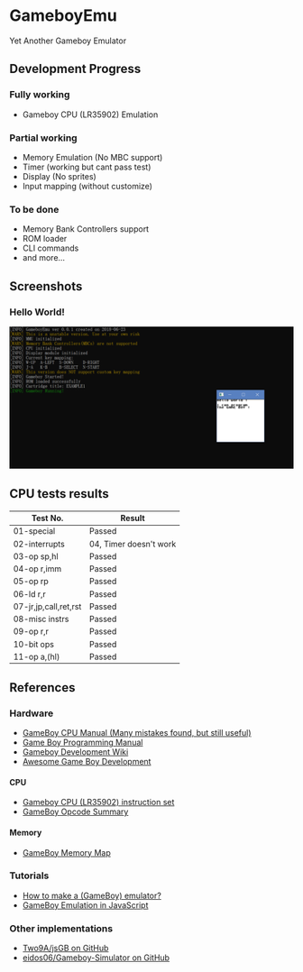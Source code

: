 # GameboyEmu

Yet Another Gameboy Emulator

<!-- Object Oriented Programming Course Project, SSE, Tongji University, 2018. -->

## Development Progress

### Fully working

* Gameboy CPU (LR35902) Emulation

### Partial working

* Memory Emulation (No MBC support)
* Timer (working but cant pass test)
* Display (No sprites)
* Input mapping (without customize)

### To be done

* Memory Bank Controllers support
* ROM loader
* CLI commands
* and more...

## Screenshots

### Hello World!

![Hello World Screenshot](/screenshots/helloworld.png)

## CPU tests results

| Test No.              | Result                 |
| --------------------- | ---------------------- |
| 01-special            | Passed                 |
| 02-interrupts         | 04, Timer doesn't work |
| 03-op sp,hl           | Passed                 |
| 04-op r,imm           | Passed                 |
| 05-op rp              | Passed                 |
| 06-ld r,r             | Passed                 |
| 07-jr,jp,call,ret,rst | Passed                 |
| 08-misc instrs        | Passed                 |
| 09-op r,r             | Passed                 |
| 10-bit ops            | Passed                 |
| 11-op a,(hl)          | Passed                 |

## References

### Hardware

* [GameBoy CPU Manual (Many mistakes found, but still useful)](http://marc.rawer.de/Gameboy/Docs/GBCPUman.pdf)
* [Game Boy Programming Manual](https://archive.org/download/GameBoyProgManVer1.1/GameBoyProgManVer1.1.pdf)
* [Gameboy Development Wiki](http://gbdev.gg8.se/wiki/articles/Main_Page)
* [Awesome Game Boy Development](https://github.com/avivace/awesome-gbdev)

#### CPU

* [Gameboy CPU (LR35902) instruction set](http://pastraiser.com/cpu/gameboy/gameboy_opcodes.html)
* [GameBoy Opcode Summary](http://www.devrs.com/gb/files/opcodes.html)

#### Memory

* [GameBoy Memory Map](http://gameboy.mongenel.com/dmg/asmmemmap.html)

### Tutorials

* [How to make a (GameBoy) emulator?](https://www.cl.cam.ac.uk/~pv273/slides/emulation.pdf)
* [GameBoy Emulation in JavaScript](http://imrannazar.com/GameBoy-Emulation-in-JavaScript%3a-The-CPU)

### Other implementations

* [Two9A/jsGB on GitHub](https://github.com/Two9A/jsGB)
* [eidos06/Gameboy-Simulator on GitHub](https://github.com/eidos06/Gameboy-Simulator)